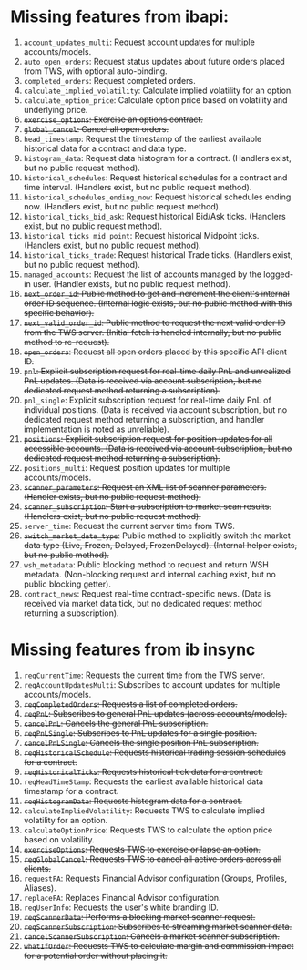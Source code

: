 # Missing features from ibapi:
1.  `account_updates_multi`: Request account updates for multiple accounts/models.
2.  `auto_open_orders`: Request status updates about future orders placed from TWS, with optional auto-binding.
3.  `completed_orders`: Request completed orders.
4.  `calculate_implied_volatility`: Calculate implied volatility for an option.
5.  `calculate_option_price`: Calculate option price based on volatility and underlying price.
6.  ~~`exercise_options`: Exercise an options contract.~~
7.  ~~`global_cancel`: Cancel all open orders.~~
8.  `head_timestamp`: Request the timestamp of the earliest available historical data for a contract and data type.
9.  `histogram_data`: Request data histogram for a contract. (Handlers exist, but no public request method).
10. `historical_schedules`: Request historical schedules for a contract and time interval. (Handlers exist, but no public request
method).
11. `historical_schedules_ending_now`: Request historical schedules ending now. (Handlers exist, but no public request method).
12. `historical_ticks_bid_ask`: Request historical Bid/Ask ticks. (Handlers exist, but no public request method).
13. `historical_ticks_mid_point`: Request historical Midpoint ticks. (Handlers exist, but no public request method).
14. `historical_ticks_trade`: Request historical Trade ticks. (Handlers exist, but no public request method).
15. `managed_accounts`: Request the list of accounts managed by the logged-in user. (Handler exists, but no public request method).
16. ~~`next_order_id`: Public method to get and increment the client's internal order ID sequence. (Internal logic exists, but no
public method with this specific behavior).~~
17. ~~`next_valid_order_id`: Public method to request the next valid order ID from the TWS server. (Initial fetch is handled
internally, but no public method to re-request).~~
18. ~~`open_orders`: Request all open orders placed by this specific API client ID.~~
19. ~~`pnl`: Explicit subscription request for real-time daily PnL and unrealized PnL updates. (Data is received via account
subscription, but no dedicated request method returning a subscription).~~
20. `pnl_single`: Explicit subscription request for real-time daily PnL of individual positions. (Data is received via account
subscription, but no dedicated request method returning a subscription, and handler implementation is noted as unreliable).
21. ~~`positions`: Explicit subscription request for position updates for all accessible accounts. (Data is received via account
subscription, but no dedicated request method returning a subscription).~~
22. `positions_multi`: Request position updates for multiple accounts/models.
23. ~~`scanner_parameters`: Request an XML list of scanner parameters. (Handler exists, but no public request method).~~
24. ~~`scanner_subscription`: Start a subscription to market scan results. (Handlers exist, but no public request method).~~
25. `server_time`: Request the current server time from TWS.
26. ~~`switch_market_data_type`: Public method to explicitly switch the market data type (Live, Frozen, Delayed, FrozenDelayed).
(Internal helper exists, but no public method).~~
27. `wsh_metadata`: Public blocking method to request and return WSH metadata. (Non-blocking request and internal caching exist, but
no public blocking getter).
28. `contract_news`: Request real-time contract-specific news. (Data is received via market data tick, but no dedicated request
method returning a subscription).

# Missing features from ib insync
1.  `reqCurrentTime`: Requests the current time from the TWS server.
2.  `reqAccountUpdatesMulti`: Subscribes to account updates for multiple accounts/models.
3.  ~~`reqCompletedOrders`: Requests a list of completed orders.~~
4.  ~~`reqPnL`: Subscribes to general PnL updates (across accounts/models).~~
5.  ~~`cancelPnL`: Cancels the general PnL subscription.~~
6.  ~~`reqPnLSingle`: Subscribes to PnL updates for a single position.~~
7.  ~~`cancelPnLSingle`: Cancels the single position PnL subscription.~~
8.  ~~`reqHistoricalSchedule`: Requests historical trading session schedules for a contract.~~
9.  ~~`reqHistoricalTicks`: Requests historical tick data for a contract.~~
10. `reqHeadTimeStamp`: Requests the earliest available historical data timestamp for a contract.
11. ~~`reqHistogramData`: Requests histogram data for a contract.~~
12. `calculateImpliedVolatility`: Requests TWS to calculate implied volatility for an option.
13. `calculateOptionPrice`: Requests TWS to calculate the option price based on volatility.
14. ~~`exerciseOptions`: Requests TWS to exercise or lapse an option.~~
15. ~~`reqGlobalCancel`: Requests TWS to cancel all active orders across all clients.~~
16. `requestFA`: Requests Financial Advisor configuration (Groups, Profiles, Aliases).
17. `replaceFA`: Replaces Financial Advisor configuration.
18. `reqUserInfo`: Requests the user's white branding ID.
19. ~~`reqScannerData`: Performs a blocking market scanner request.~~
20. ~~`reqScannerSubscription`: Subscribes to streaming market scanner data.~~
21. ~~`cancelScannerSubscription`: Cancels a market scanner subscription.~~
22. ~~`whatIfOrder`: Requests TWS to calculate margin and commission impact for a potential order without placing it.~~
